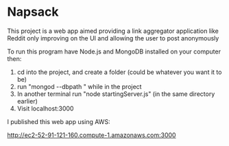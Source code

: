 # Napsack

This project is a web app aimed providing a link aggregator application like Reddit only improving on the UI and 
allowing the user to post anonymously

To run this program have Node.js and MongoDB installed on your computer then:

1) cd into the project, and create a folder <folderName> (could be whatever you want it to be)
2) run "mongod --dbpath <folderName>" while in the project
2) In another terminal run "node startingServer.js" (in the same directory earlier)
3) Visit localhost:3000

I published this web app using AWS:

http://ec2-52-91-121-160.compute-1.amazonaws.com:3000
